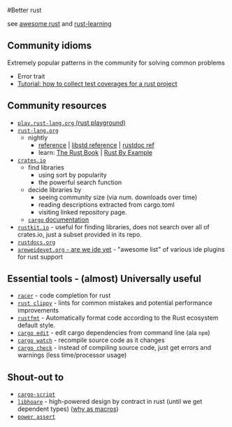 #Better rust

see  [awesome rust](https://github.com/kud1ing/awesome-rust)
and [rust-learning](https://github.com/ctjhoa/rust-learning)


## Community idioms

Extremely popular patterns in the community for solving common problems

* Error trait
* [Tutorial: how to collect test coverages for a rust project](https://users.rust-lang.org/t/tutorial-how-to-collect-test-coverages-for-rust-project/650)

## Community resources

* [```play.rust-lang.org``` (rust playground)](https://play.rust-lang.org/)
* [```rust-lang.org```](https://rust-lang.org)
  * nightly
    * [reference](https://doc.rust-lang.org/nightly/reference.html) | [libstd reference](https://doc.rust-lang.org/nightly/std/index.html) | [rustdoc ref](https://doc.rust-lang.org/nightly/book/documentation.html)
    * learn: [The Rust Book](https://doc.rust-lang.org/nightly/book/) | [Rust By Example](http://rustbyexample.com/)
* [```crates.io```](https://crates.io)
  * find libraries 
    * using sort by popularity
    * the powerful search function
  * decide libraries by
    * seeing community size (via num. downloads over time)
    * reading descriptions extracted from cargo.toml
    * visiting linked repository page.
  * [```cargo``` documentation](http://doc.crates.io/)
* [```rustkit.io```](http://rustkit.io/) - useful for finding libraries, does not search over all of crates.io, just a subset provided in its repo.
* [```rustdocs.org```](https://rustdocs.org)
* [```areweideyet.org``` - are we ide yet](https://areweideyet.com) - "awesome list" of various ide plugins for rust support

## Essential tools - (almost) Universally useful

* [```racer```](https://github.com/phildawes/racer) - code completion for rust
* [```rust clippy```](https://github.com/Manishearth/rust-clippy) - lints for common mistakes and potential performance improvements
* [```rustfmt```](https://github.com/rust-lang-nursery/rustfmt) - Automatically format code according to the Rust ecosystem default style.
* [```cargo edit```](https://github.com/killercup/cargo-edit) - edit cargo dependencies from command line (ala ```npm```)
* [```cargo watch```](https://github.com/passcod/cargo-watch) - recompile source code as it changes
* [```cargo check```](https://github.com/rsolomo/cargo-check) - instead of compiling source code, just get errors and warnings (less time/processor usage)

## Shout-out to

* [```cargo-script```](https://github.com/DanielKeep/cargo-script)
* [```libhoare```](https://github.com/nrc/libhoare) - high-powered design by contract in rust (until we get dependent types) ([why as macros](https://www.reddit.com/r/rust/comments/2akn0y/libhoare_pre_and_postconditions_for_rust/ciwjr1g))
* [```power assert```](https://github.com/gifnksm/power-assert-rs)
